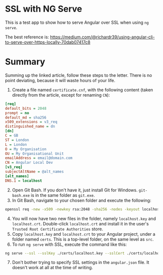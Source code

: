 # SSL with NG Serve

This is a test app to show how to serve Angular over SSL when using `ng serve`.

The best reference is: https://medium.com/@richardr39/using-angular-cli-to-serve-over-https-locally-70dab07417c8

# Summary

Summing up the linked article, follow these steps to the letter. There is no point deviating, because it will waste hours of your life.

1. Create a file named `certificate.cnf`, with the following content (taken directly from the article, except for renaming `CN`):

```ini
[req]
default_bits = 2048
prompt = no
default_md = sha256
x509_extensions = v3_req
distinguished_name = dn
[dn]
C = GB
ST = London
L = London
O = My Organisation
OU = My Organisational Unit
emailAddress = email@domain.com
CN = Angular Local Dev
[v3_req]
subjectAltName = @alt_names
[alt_names]
DNS.1 = localhost
```
2. Open Git Bash. If you don't have it, just install Git for Windows. `git-bash.exe` is in the same folder as `git.exe`.
3. In Git Bash, navigate to your chosen folder and execute the following:
```bash
openssl req -new -x509 -newkey rsa:2048 -sha256 -nodes -keyout localhost.key -days 3560 -out localhost.crt -config certificate.cnf
```
4. You will now have two new files in the folder, namely `localhost.key` and `localhost.crt`. Double-click `localhost.crt` and install it in the user's `Trusted Root Certificate Authorities` store.
5. Copy `localhost.key` and `localhost.crt` to your Angular project, under a folder named `certs`. This is a top-level folder, on the same level as `src`.
6. To run `ng serve` with SSL, execute the command like this:
```bash
ng serve --ssl --sslKey ./certs/localhost.key --sslCert ./certs/localhost.crt
```
7. Don't bother trying to specify SSL settings in the `angular.json` file. It doesn't work at all at the time of writing.